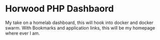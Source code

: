# Horwood PHP Dashbaord

My take on a homelab dashboard, this will hook into docker and docker swarm.
With Bookmarks and application links, this will be my homepage where ever I am.
